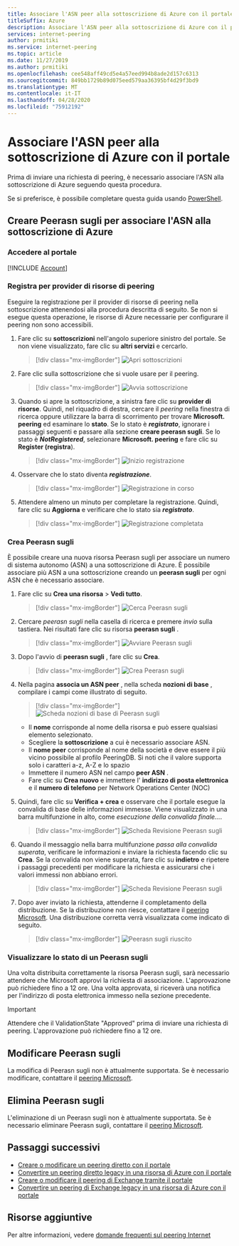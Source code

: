 ```yaml
---
title: Associare l'ASN peer alla sottoscrizione di Azure con il portale
titleSuffix: Azure
description: Associare l'ASN peer alla sottoscrizione di Azure con il portale
services: internet-peering
author: prmitiki
ms.service: internet-peering
ms.topic: article
ms.date: 11/27/2019
ms.author: prmitiki
ms.openlocfilehash: cee548aff49cd5e4a57eed994b8ade2d157c6313
ms.sourcegitcommit: 849bb1729b89d075eed579aa36395bf4d29f3bd9
ms.translationtype: MT
ms.contentlocale: it-IT
ms.lasthandoff: 04/28/2020
ms.locfileid: "75912192"
---
```

# <a name="associate-peer-asn-to-azure-subscription-using-the-portal"></a>Associare l'ASN peer alla sottoscrizione di Azure con il portale

Prima di inviare una richiesta di peering, è necessario associare l'ASN alla sottoscrizione di Azure seguendo questa procedura.

Se si preferisce, è possibile completare questa guida usando [PowerShell](howto-subscription-association-powershell.md).

## <a name="create-peerasn-to-associate-your-asn-with-azure-subscription"></a>Creare Peerasn sugli per associare l'ASN alla sottoscrizione di Azure

### <a name="sign-in-to-the-portal"></a>Accedere al portale
[!INCLUDE [Account](./includes/account-portal.md)]

### <a name="register-for-peering-resource-provider"></a>Registra per provider di risorse di peering
Eseguire la registrazione per il provider di risorse di peering nella sottoscrizione attenendosi alla procedura descritta di seguito. Se non si esegue questa operazione, le risorse di Azure necessarie per configurare il peering non sono accessibili.

1. Fare clic su **sottoscrizioni** nell'angolo superiore sinistro del portale. Se non viene visualizzato, fare clic su **altri servizi** e cercarlo.

    > [!div class="mx-imgBorder"]
    > ![Apri sottoscrizioni](./media/rp-subscriptions-open.png)

1. Fare clic sulla sottoscrizione che si vuole usare per il peering.

    > [!div class="mx-imgBorder"]
    > ![Avvia sottoscrizione](./media/rp-subscriptions-launch.png)

1. Quando si apre la sottoscrizione, a sinistra fare clic su **provider di risorse**. Quindi, nel riquadro di destra, cercare il *peering* nella finestra di ricerca oppure utilizzare la barra di scorrimento per trovare **Microsoft. peering** ed esaminare lo **stato**. Se lo stato è ***registrato***, ignorare i passaggi seguenti e passare alla sezione **creare peerasn sugli**. Se lo stato è ***NotRegistered***, selezionare **Microsoft. peering** e fare clic su **Register (registra**).

    > [!div class="mx-imgBorder"]
    > ![Inizio registrazione](./media/rp-register-start.png)

1. Osservare che lo stato diventa ***registrazione***.

    > [!div class="mx-imgBorder"]
    > ![Registrazione in corso](./media/rp-register-progress.png)

1. Attendere almeno un minuto per completare la registrazione. Quindi, fare clic su **Aggiorna** e verificare che lo stato sia ***registrato***.

    > [!div class="mx-imgBorder"]
    > ![Registrazione completata](./media/rp-register-completed.png)

### <a name="create-peerasn"></a>Crea Peerasn sugli
È possibile creare una nuova risorsa Peerasn sugli per associare un numero di sistema autonomo (ASN) a una sottoscrizione di Azure. È possibile associare più ASN a una sottoscrizione creando un **peerasn sugli** per ogni ASN che è necessario associare.

1. Fare clic su **Crea una risorsa** > **Vedi tutto**.

    > [!div class="mx-imgBorder"]
    > ![Cerca Peerasn sugli](./media/peerasn-seeall.png)

1. Cercare *peerasn sugli* nella casella di ricerca e premere *invio* sulla tastiera. Nei risultati fare clic su risorsa **peerasn sugli** .

    > [!div class="mx-imgBorder"]
    > ![Avviare Peerasn sugli](./media/peerasn-launch.png)

1. Dopo l'avvio di **peerasn sugli** , fare clic su **Crea**.

    > [!div class="mx-imgBorder"]
    > ![Crea Peerasn sugli](./media/peerasn-create.png)

1. Nella pagina **associa un ASN peer** , nella scheda **nozioni di base** , compilare i campi come illustrato di seguito.

    > [!div class="mx-imgBorder"]
    > ![Scheda nozioni di base di Peerasn sugli](./media/peerasn-basics-tab.png)

    * Il **nome** corrisponde al nome della risorsa e può essere qualsiasi elemento selezionato.  
    * Scegliere la **sottoscrizione** a cui è necessario associare ASN.
    * Il **nome peer** corrisponde al nome della società e deve essere il più vicino possibile al profilo PeeringDB. Si noti che il valore supporta solo i caratteri a-z, A-Z e lo spazio
    * Immettere il numero ASN nel campo **peer ASN** .
    * Fare clic su **Crea nuovo** e immettere l' **indirizzo di posta elettronica** e il **numero di telefono** per Network Operations Center (NOC)
1. Quindi, fare clic su **Verifica + crea** e osservare che il portale esegue la convalida di base delle informazioni immesse. Viene visualizzato in una barra multifunzione in alto, come *esecuzione della convalida finale...*.

    > [!div class="mx-imgBorder"]
    > ![Scheda Revisione Peerasn sugli](./media/peerasn-review-tab-validation.png)

1. Quando il messaggio nella barra multifunzione *passa alla convalida superata*, verificare le informazioni e inviare la richiesta facendo clic su **Crea**. Se la convalida non viene superata, fare clic su **indietro** e ripetere i passaggi precedenti per modificare la richiesta e assicurarsi che i valori immessi non abbiano errori.

    > [!div class="mx-imgBorder"]
    > ![Scheda Revisione Peerasn sugli](./media/peerasn-review-tab.png)

1. Dopo aver inviato la richiesta, attenderne il completamento della distribuzione. Se la distribuzione non riesce, contattare il [peering Microsoft](mailto:peering@microsoft.com). Una distribuzione corretta verrà visualizzata come indicato di seguito.

    > [!div class="mx-imgBorder"]
    > ![Peerasn sugli riuscito](./media/peerasn-success.png)

### <a name="view-status-of-a-peerasn"></a>Visualizzare lo stato di un Peerasn sugli
Una volta distribuita correttamente la risorsa Peerasn sugli, sarà necessario attendere che Microsoft approvi la richiesta di associazione. L'approvazione può richiedere fino a 12 ore. Una volta approvata, si riceverà una notifica per l'indirizzo di posta elettronica immesso nella sezione precedente.

> [!IMPORTANT]
> Attendere che il ValidationState "Approved" prima di inviare una richiesta di peering. L'approvazione può richiedere fino a 12 ore.

## <a name="modify-peerasn"></a>Modificare Peerasn sugli
La modifica di Peerasn sugli non è attualmente supportata. Se è necessario modificare, contattare il [peering Microsoft](mailto:peering@microsoft.com).

## <a name="delete-peerasn"></a>Elimina Peerasn sugli
L'eliminazione di un Peerasn sugli non è attualmente supportata. Se è necessario eliminare Peerasn sugli, contattare il [peering Microsoft](mailto:peering@microsoft.com).

## <a name="next-steps"></a>Passaggi successivi

* [Creare o modificare un peering diretto con il portale](howto-direct-portal.md)
* [Convertire un peering diretto legacy in una risorsa di Azure con il portale](howto-legacy-direct-portal.md)
* [Creare o modificare il peering di Exchange tramite il portale](howto-exchange-portal.md)
* [Convertire un peering di Exchange legacy in una risorsa di Azure con il portale](howto-legacy-exchange-portal.md)

## <a name="additional-resources"></a>Risorse aggiuntive

Per altre informazioni, vedere [domande frequenti sul peering Internet](faqs.md)